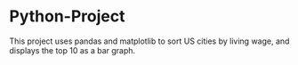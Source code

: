 # Python-Project
This project uses pandas and matplotlib to sort US cities by living wage, and displays the top 10 as a bar graph. 
